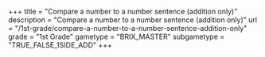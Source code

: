 +++
title = "Compare a number to a number sentence (addition only)"
description = "Compare a number to a number sentence (addition only)"
url = "/1st-grade/compare-a-number-to-a-number-sentence-addition-only"
grade = "1st Grade"
gametype = "BRIX_MASTER"
subgametype = "TRUE_FALSE_1SIDE_ADD"
+++